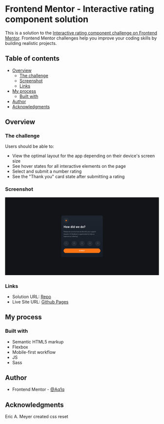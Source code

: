 # Frontend Mentor - Interactive rating component solution

This is a solution to the [Interactive rating component challenge on Frontend Mentor](https://www.frontendmentor.io/challenges/interactive-rating-component-koxpeBUmI). Frontend Mentor challenges help you improve your coding skills by building realistic projects. 

## Table of contents

- [Overview](#overview)
  - [The challenge](#the-challenge)
  - [Screenshot](#screenshot)
  - [Links](#links)
- [My process](#my-process)
  - [Built with](#built-with)
- [Author](#author)
- [Acknowledgments](#acknowledgments)

## Overview

### The challenge

Users should be able to:

- View the optimal layout for the app depending on their device's screen size
- See hover states for all interactive elements on the page
- Select and submit a number rating
- See the "Thank you" card state after submitting a rating

### Screenshot

![](./screenshot.png)

### Links

- Solution URL: [Repo](https://github.com/Aq1q/Interative-rating-component)
- Live Site URL: [Github Pages](https://aq1q.github.io/Interative-rating-component/)

## My process

### Built with

- Semantic HTML5 markup
- Flexbox
- Mobile-first workflow
- JS
- Sass

## Author

- Frontend Mentor - [@Aq1q](https://www.frontendmentor.io/profile/Aq1q)

## Acknowledgments

Eric A. Meyer created css reset
